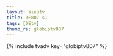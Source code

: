 ```yaml
--- 
layout: sieutv
title: DE807 s1
tags: [DEtv]
thumb_re: globiptv807
---
```

{% include tvadv key="globiptv807" %} 
